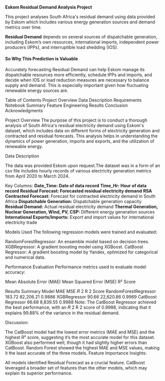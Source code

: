 **Eskom Residual Demand Analysis Project**

This project analyses South Africa's residual demand using data provided by Eskom which includes various energy generation sources and demand metrics over time.

**Residual Demand** depends on several sources of dispatchable generation, including Eskom’s own resources, international imports, independent power producers (IPPs), and interruptible load shedding (IOS).

#### So Why This Prediction is Valuable
Accurately forecasting Residual Demand can help Eskom manage its dispatchable resources more efficiently, schedule IPPs and imports, and decide when IOS or load reduction measures are necessary to balance supply and demand. This is especially important given how fluctuating renewable energy sources are.

Table of Contents
Project Overview
Data Description
Requirements
Notebook Summary
Feature Engineering
Results
Conclusion
Acknowledgments


Project Overview
The purpose of this project is to conduct a thorough analysis of South Africa's residual electricity demand using Eskom's dataset, which includes data on different forms of electricity generation and contracted and residual forecasts. This analysis helps in understanding the dynamics of power generation, imports and exports, and the utilization of renewable energy.

Data Description

The data was provided Eskom upon request.The dataset was in a form of an csv file includes hourly records of various electricity generation metrics from April 2020 to March 2024.

Key Columns:
**Date_Time: Date of data record**
**Time_Hr: Hour of data record**
**Residual Forecast: Forecasted residual electricity demand**
**RSA Contracted Forecast:** Forecast for contracted electricity demand in South Africa
**Dispatchable Generation:** Dispatchable generation capacity
**Residual Demand:** Actual residual electricity demand
**Thermal Generation, Nuclear Generation, Wind, PV, CSP:** Different energy generation sources
**International Exports/Imports:** Export and import values for international electricity trade




Models Used
The following regression models were trained and evaluated:

RandomForestRegressor: An ensemble model based on decision trees.
XGBRegressor: A gradient boosting model using XGBoost.
CatBoost Regressor: A gradient boosting model by Yandex, optimized for categorical and numerical data.


Performance Evaluation
Performance metrics used to evaluate model accuracy:

Mean Absolute Error (MAE)
Mean Squared Error (MSE)
R² Score




Results Summary
Model	MAE	MSE	
𝑅
2
R 
2
  Score
RandomForestRegressor	183.72	82,206.21	0.9886
XGBRegressor	90.66	22,620.86	0.9969
CatBoost Regressor	66.68	8,839.55	0.9988
Note: The CatBoost Regressor achieved the best performance, with an 
𝑅
2
R 
2
  score of 0.9988, indicating that it explains 99.88% of the variance in the residual demand.



Discussion:

The CatBoost model had the lowest error metrics (MAE and MSE) and the highest R² score, suggesting it’s the most accurate model for this dataset.
XGBoost also performed well, though it had slightly higher errors than CatBoost.
Random Forest showed the highest MAE and MSE values, making it the least accurate of the three models.
Feature Importance Insights:

All models identified Residual Forecast as a crucial feature.
CatBoost leveraged a broader set of features than the other models, which may explain its superior performance.